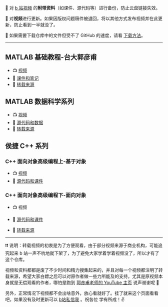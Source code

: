 :see_no_evil: 对 [b 站视频](https://space.bilibili.com/435866355) 的**附带资料**（如课件、源代码等）进行备份，防止云盘链接失效。

:hear_no_evil: 对**视频**进行更新。如果因版权问题稿件被退回，将以其他方式发布视频并在此更新，防止看到一半就没了。

:speak_no_evil: 如果需要下载仓库中的文件但受不了 GitHub 的速度，请看 [下载方法](./Download-method.md)。

----

## MATLAB 基础教程-台大郭彦甫

+ :tv: [视频](https://www.bilibili.com/video/BV1DA411Y7bN)
+ :page_facing_up:  [课件和笔记](./MATLAB-Base-YanfuKuo/)
+ :pray: [转载来源](https://www.youtube.com/watch?v=KHFZLkm9qs0&t=197s)

## MATLAB 数据科学系列

+ :tv: [视频](https://www.bilibili.com/video/BV11o4y1R7p9)
+ :page_facing_up:  [源代码和数据](./MATLAB-DataScience-MathWorks/)
+ :pray: [转载来源](https://ww2.mathworks.cn/videos/series/data-science-tutorial.html)

## 侯捷 C++ 系列

### C++ 面向对象高级编程上-基于对象

+ :tv: [视频](https://www.bilibili.com/video/BV1Lb4y1R7fs)
+ :page_facing_up: [源代码和课件](./C++-OOPBase1-HouJie/)

### C++ 面向对象高级编程下-面向对象

+ :tv: 视频
+ :page_facing_up:  [源代码和课件](https://github.com/19PDP/Bilibili-plus/tree/master/C++-OOPBase2-HouJie)



+ :pray: [转载来源](https://mooc.study.163.com/smartSpec/detail/1001137001.htm)



---

:exclamation::exclamation: 说明：转载视频的初衷是为了方便观看，由于部分视频来源于商业机构，可能追究起来 b 站一声不吭地就下架了，为了避免大家学着学着视频没了，所以才有了这个仓库。

视频和资料都都是废了不少时间和精力搜集起来的，并且对每一个视频都注明了转载来源，希望大家白嫖之后可以对原作者做一些力所能及的支持，尤其是原视频本身就是无偿观看的作者，哪怕是跑到 [郭彦甫老师的 YouTube 主页](https://www.youtube.com/user/machinelearningandvi) 说声谢谢呢 :pray:

另外，正常情况下视频都不会出啥意外，放心看就好了。挂了就来这个页面看看吧，如果没有及时更新可以 [b站私信我](https://space.bilibili.com/435866355) 。祝各位 学有所成！:v: